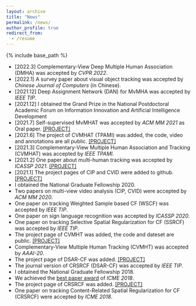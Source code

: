 ```yaml
---
layout: archive
title: "News"
permalink: /news/
author_profile: true
redirect_from:
  - /resume
---
```


{% include base_path %}
* [2022.3] Complementary-View Deep Multiple Human Association (DMHA) was accepted by _CVPR 2022_.
* [2022.1] A survey paper about visual object tracking was accepted by _Chinese Journal of Computers_ (in Chinese).
* [2021.12] Deep Assignment Network (DAN) for MvMHA was accepted by _IEEE TIP_.
* [2021.12] I obtained the Grand Prize in the National Postdoctoral Academic Forum on Information Innovation and Artificial Intelligence Development
* [2021.7] Self-supervised MvMHAT was accepted by _ACM MM 2021_ as Oral paper. [[PROJECT]](https://github.com/realgump/MvMHAT)
* [2021.6] The project of CVMHAT (TPAMI) was added, the code, video and annotations are all public. [[PROJECT]](https://github.com/RuizeHan/CVMHAT)
* [2021.3] Complementary-View Multiple Human Association and Tracking (CVMHAT) was accepted by _IEEE TPAMI_.
* [2021.2] One paper about multi-human tracking was accepted by _ICASSP 2021_. [[PROJECT]](https://github.com/github19970909/NSMHT)
* [2021.1] The project pages of CIP and CVID were added to github. [[PROJECT]](https://github.com/RuizeHan)
* I obtained the National Graduate Fellowship 2020.
* Two papers on multi-view video analysis (CIP, CVID) were accepted by _ACM MM 2020_.
* One paper on tracking Weighted Sample based CF (WSCF) was accepted by _IEEE TIP_.
* One paper on sign language recognition was accepted by _ICASSP 2020_.
* One paper on tracking Selective Spatial Regularization for CF (SSRCF) was accepted by _IEEE TIP_.
* The project page of CVMHT was added, the code and dateset are public. [[PROJECT]](https://github.com/RuizeHan/CVMHT)
* Complementary-View Multiple Human Tracking (CVMHT) was accepted by _AAAI-20_.
* The project page of DSAR-CF was added. [[PROJECT]](https://github.com/RuizeHan/DSAR-CF)
* The journal version of CRSRCF (DSAR-CF) was accepted by _IEEE TIP_.
* I obtained the National Graduate Fellowship 2018.
* We achieved the [best paper award](http://www.icme2018.org/conf_awards) of _ICME 2018_.
* The project page of CRSRCF was added. [[PROJECT]](https://github.com/RuizeHan/CRSRCF)
* One paper on tracking Content-Related Spatial Regularization for CF (CRSRCF) were accepted by _ICME 2018_.


